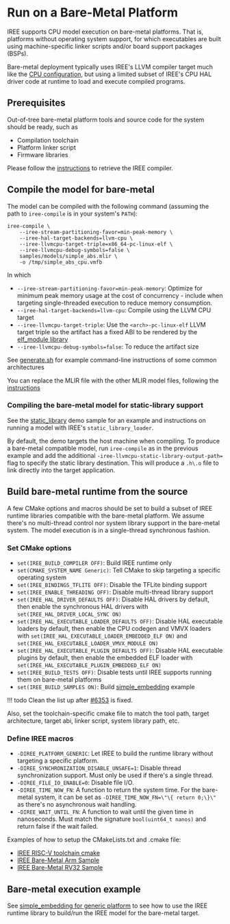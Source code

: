 # Run on a Bare-Metal Platform

IREE supports CPU model execution on bare-metal platforms. That is, platforms
without operating system support, for which executables are built using
machine-specific linker scripts and/or board support packages (BSPs).

Bare-metal deployment typically uses IREE's LLVM compiler target much like the
[CPU configuration](./cpu.md), but using a limited subset of IREE's CPU HAL
driver code at runtime to load and execute compiled programs.

## Prerequisites

Out-of-tree bare-metal platform tools and source code for the system should be
ready, such as

* Compilation toolchain
* Platform linker script
* Firmware libraries

Please follow the
[instructions](./cpu.md#get-compiler-for-cpu-native-instructions)
to retrieve the IREE compiler.

## Compile the model for bare-metal

The model can be compiled with the following command (assuming the path to
`iree-compile` is in your system's `PATH`):

``` shell
iree-compile \
    --iree-stream-partitioning-favor=min-peak-memory \
    --iree-hal-target-backends=llvm-cpu \
    --iree-llvmcpu-target-triple=x86_64-pc-linux-elf \
    --iree-llvmcpu-debug-symbols=false \
    samples/models/simple_abs.mlir \
    -o /tmp/simple_abs_cpu.vmfb

```

In which

* `--iree-stream-partitioning-favor=min-peak-memory`: Optimize for minimum peak
    memory usage at the cost of concurrency - include when targeting
    single-threaded execution to reduce memory consumption.
* `--iree-hal-target-backends=llvm-cpu`: Compile using the LLVM CPU target
* `--iree-llvmcpu-target-triple`: Use the `<arch>-pc-linux-elf` LLVM target triple
    so the artifact has a fixed ABI to be rendered by the
    [elf_module library](https://github.com/openxla/iree/tree/main/runtime/src/iree/hal/local/elf)
* `--iree-llvmcpu-debug-symbols=false`: To reduce the artifact size

See [generate.sh](https://github.com/openxla/iree/blob/main/runtime/src/iree/hal/local/elf/testdata/generate.sh)
for example command-line instructions of some common architectures

You can replace the MLIR file with the other MLIR model files, following the
[instructions](./cpu.md#compile-the-model)

### Compiling the bare-metal model for static-library support

See the [static_library](https://github.com/openxla/iree/tree/main/samples/static_library)
demo sample for an example and instructions on running a model with IREE's
`static_library_loader`.

By default, the demo targets the host machine when compiling. To produce a
bare-metal compatible model, run `iree-compile` as in the previous example
and add the additional `-iree-llvmcpu-static-library-output-path=` flag to specify
the static library destination. This will produce a `.h\.o` file to link
directly into the target application.

## Build bare-metal runtime from the source

A few CMake options and macros should be set to build a subset of IREE runtime
libraries compatible with the bare-metal platform. We assume there's no
multi-thread control nor system library support in the bare-metal system. The
model execution is in a single-thread synchronous fashion.

### Set CMake options

* `set(IREE_BUILD_COMPILER OFF)`: Build IREE runtime only
* `set(CMAKE_SYSTEM_NAME Generic)`: Tell CMake to skip targeting a specific
  operating system
* `set(IREE_BINDINGS_TFLITE OFF)`: Disable the TFLite binding support
* `set(IREE_ENABLE_THREADING OFF)`: Disable multi-thread library support
* `set(IREE_HAL_DRIVER_DEFAULTS OFF)`: Disable HAL drivers by default, then
  enable the synchronous HAL drivers with `set(IREE_HAL_DRIVER_LOCAL_SYNC ON)`
* `set(IREE_HAL_EXECUTABLE_LOADER_DEFAULTS OFF)`: Disable HAL executable
  loaders by default, then enable the CPU codegen and VMVX loaders with
  `set(IREE_HAL_EXECUTABLE_LOADER_EMBEDDED_ELF ON)` and
  `set(IREE_HAL_EXECUTABLE_LOADER_VMVX_MODULE ON)`
* `set(IREE_HAL_EXECUTABLE_PLUGIN_DEFAULTS OFF)`: Disable HAL executable plugins
  by default, then enable the embedded ELF loader with
  `set(IREE_HAL_EXECUTABLE_PLUGIN_EMBEDDED_ELF ON)`
* `set(IREE_BUILD_TESTS OFF)`: Disable tests until IREE supports running them
  on bare-metal platforms
* `set(IREE_BUILD_SAMPLES ON)`: Build
  [simple_embedding](https://github.com/openxla/iree/tree/main/samples/simple_embedding)
  example

!!! todo
    Clean the list up after [#6353](https://github.com/openxla/iree/issues/6353)
    is fixed.

Also, set the toolchain-specific cmake file to match the tool path, target
architecture, target abi, linker script, system library path, etc.

### Define IREE macros

* `-DIREE_PLATFORM_GENERIC`: Let IREE to build the runtime library without
  targeting a specific platform.
* `-DIREE_SYNCHRONIZATION_DISABLE_UNSAFE=1`: Disable thread synchronization
  support. Must only be used if there's a single thread.
* `-DIREE_FILE_IO_ENABLE=0`: Disable file I/O.
* `-DIREE_TIME_NOW_FN`: A function to return the system time. For the bare-metal
  system, it can be set as `-DIREE_TIME_NOW_FN=\"\{ return 0;\}\"` as there's no
  asynchronous wait handling.
* `-DIREE_WAIT_UNTIL_FN`: A function to wait until the given time in
  nanoseconds. Must match the signature `bool(uint64_t nanos)` and return
  false if the wait failed.

Examples of how to setup the CMakeLists.txt and .cmake file:

* [IREE RISC-V toolchain cmake](https://github.com/openxla/iree/blob/main/build_tools/cmake/riscv.toolchain.cmake)
* [IREE Bare-Metal Arm Sample](https://github.com/iml130/iree-bare-metal-arm)
* [IREE Bare-Metal RV32 Sample](https://github.com/AmbiML/iree-rv32-springbok)

## Bare-metal execution example

See
[simple_embedding for generic platform](https://github.com/openxla/iree/blob/main/samples/simple_embedding/README.md#generic-platform-support)
to see how to use the IREE runtime library to build/run the IREE model for the
bare-metal target.
